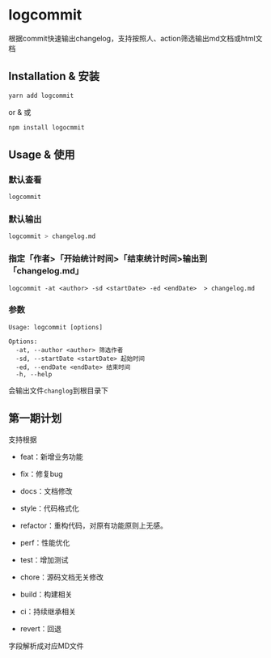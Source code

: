 # logcommit

根据commit快速输出changelog，支持按照人、action筛选输出md文档或html文档

## Installation & 安装

```bash
yarn add logcommit
```

or & 或

```bash
npm install logocmmit
```

## Usage & 使用

### 默认查看

```bash
logcommit
```
### 默认输出

```bash
logcommit > changelog.md

```
### 指定「作者>「开始统计时间>「结束统计时间>输出到「changelog.md」
```shell
logcommit -at <author> -sd <startDate> -ed <endDate>  > changelog.md

```

### 参数

```shell
Usage: logcommit [options]

Options:
  -at, --author <author> 筛选作者
  -sd, --startDate <startDate> 起始时间
  -ed, --endDate <endDate> 结束时间
  -h, --help                    

```
会输出文件`changlog`到根目录下

## 第一期计划
支持根据
* feat：新增业务功能
* fix：修复bug
* docs：文档修改
* style：代码格式化
* refactor：重构代码，对原有功能原则上无感。
* perf：性能优化
* test：增加测试
* chore：源码文档无关修改

* build：构建相关
* ci：持续继承相关

* revert：回退

字段解析成对应MD文件
